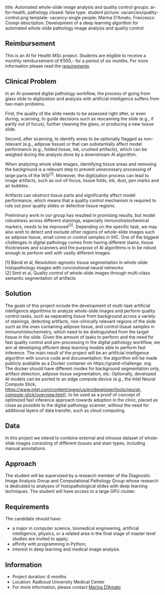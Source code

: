 title: Automated whole-slide image analysis and quality control
groups: ai-for-health, pathology
closed: false
type: student
picture: vacancies/quality-control.png
template: vacancy-single
people: Marina D'Amato, Francesco Ciompi
description: Development of a deep learning algorithm for automated whole-slide pathology image analysis and quality control

## Reimbursement
This is an AI for Health MSc project. Students are eligible to receive a monthly reimbursement of €500,- for a period of six months. For more information please read the [requirements](https://www.ai-for-health.nl/requirements).

## Clinical Problem
In an AI-powered digital pathology workflow, the process of going from glass slide to digitization and analysis with artificial intelligence suffers from two main problems. 

First, the quality of the slide needs to be assessed right after, or even during, scanning, to guide decisions such as rescanning the slide (e.g., if partly out of focus), further cleaning the glass, or producing a new tissue slide. 

Second, after scanning, to identify areas to be optionally flagged as non-relevant (e.g., adipose tissue) or that can substantially affect model performance (e.g., folded tissue, ink, crushed artifacts), which can be weighed during the analysis done by a downstream AI algorithm. 

When analyzing whole slide images, identifying tissue areas and removing the background is a relevant step to prevent unnecessary processing of large parts of the WSI<sup>[1]</sup>. Moreover, the digitization process can lead to image artifacts, such as out-of-focus, tissue folds, ink, dust, pen marks and air bubbles. 

Artifacts can obstruct tissue parts and significantly affect model performance, which means that a quality control mechanism is required to rule out poor quality slides or defective tissue regions. 

Preliminary work in our group has resulted in promising results, but model robustness across different stainings, especially immunohistochemical markers, needs to be improved<sup>[2]</sup>. Depending on the specific task, we may also wish to detect and exclude other regions of whole-slide images such as adipose tissue, small cores or control samples in IHC. One of the biggest challenges in digital pathology comes from having different stains, tissue thicknesses and scanners and the purpose of AI algorithms is to be robust enough to perform well with vastly different images.

[1] Bándi et al, Resolution-agnostic tissue segmentation in whole-slide histopathology images with convolutional neural networks <br>
[2] Smit et al, Quality control of whole-slide images through multi-class semantic segmentation of artifacts

## Solution
The goals of this project include the development of multi-task artificial intelligence algorithms to analyze whole-slide images and perform quality control tasks, such as separating tissue from background across a variety of stainings, detecting artifacts, non-clinically relevant regions of the slide such as the ones containing adipose tissue, and control tissue samples in immunohistochemistry, which need to be distinguished from the target tissue in the slide. Given the amount of tasks to perform and the need for fast quality control and pre-processing in the digital pathology workflow, we aim at developing efficient deep learning models able to perform fast inference.
The main result of the project will be an artificial intelligence algorithm with source code and documentation; the algorithm will be made publicly available as a Docker container on https://grand-challenge. org. The docker should have different modes for background segmentation only, artifact detection, adipose tissue segmentation, etc. Optionally, developed AI models can be ported to an edge compute device (e.g., the Intel Neural Compute Stick, https://www.intel.com/content/www/us/en/developer/tools/neural-compute-stick/overview.html), to be used as a proof of concept of optimized fast inference approach towards adoption in the clinic, placed as close as possible to the digital pathology scanner, without the need for additional layers of data transfer, such as cloud computing.

## Data
In this project we intend to combine external and inhouse dataset of whole-slide images consisting of different tissues and stain types, including manual annotations.

## Approach
The student will be supervised by a research member of the Diagnostic Image Analysis Group and Computational Pathology Group whose research is dedicated to analyses of histopathological slides with deep learning techniques. The student will have access to a large GPU cluster.

## Requirements
The candidate should have: 
-	a major in computer science, biomedical engineering, artificial intelligence, physics, or a related area in the final stage of master level studies are invited to apply; 
-	affinity with programming in Python; 
-	interest in deep learning and medical image analysis.

## Information
-	Project duration: 6 months
-	Location: Radboud University Medical Center
-	For more information, please contact [Marina D’Amato](mailto:Marina.DAmato@radboudumc.nl) 

